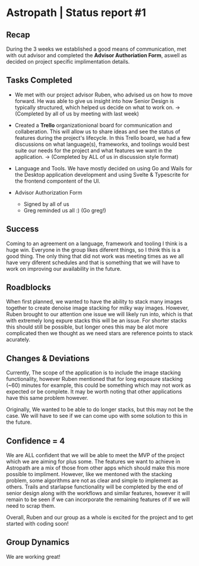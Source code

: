 # Astropath | Status report #1
## Recap
During the 3 weeks we established a good means of communication, met with out advisor and completed the **Advisor Authoriation Form**, aswell as decided on project specific implimentation details.

## Tasks Completed

- We met with our project advisor Ruben, who advised us on how to move forward. He was able to give us insight into how Senior Design is typically structured, which helped us decide on what to work on.
    -> (Completed by all of us by meeting with last week)

- Created a **Trello** organizationional board for communication and collaberation. This will allow us to share ideas and see the status of features during the project's lifecycle. In this Trello board, we had a few discussions on what language(s), frameworks, and toolings would best suite our needs for the project and what features we want in the application. 
    -> (Completed by ALL of us in discussion style format)

- Language and Tools. We have mostly decided on using Go and Wails for the Desktop application development and using Svelte & Typescrite for the frontend compontent of the UI. 

- Advisor Authorization Form
    - Signed by all of us
    - Greg reminded us all :) (Go greg!)

## Success
Coming to an agreement on a language, framework and tooling I think is a huge win. Everyone in the group likes diferent things, so I think this is a good thing. The only thing that did not work was meeting times as we all have very diferent schedules and that is something that we will have to work on improving our availability in the future.

## Roadblocks 
When first planned, we wanted to have the ability to stack many images together to create denoise image stacking for milky way images. However, Ruben brought to our attention one issue we will likely run into, which is that with extremely long expure stacks this will be an issue. For shorter stacks this should still be possible, but longer ones this may be alot more complicated then we thought as we need stars are reference points to stack acurately.

## Changes & Deviations
Currently, The scope of the application is to include the image stacking functionality, however Ruben mentioned that for long exposure stacking (~60) minutes for example, this could be something which may not work as expected or be complete. It may be worth noting that other applications have this same problem however. 

Originally, We wanted to be able to do longer stacks, but this may not be the case. We will have to see if we can come upo with some solution to this in the future.  

## Confidence = 4

We are ALL confident that we will be able to meet the MVP of the project which we are aiming for plus some. The features we want to achieve in Astropath are a mix of those from other apps which should make this more possible to impliment. However, like we mentoned with the stacking problem, some algorithms are not as clear and simple to implement as others. Trails and starlapse functionality will be completed by the end of senior design along with the workflows and similar features, however it will remain to be seen if we can incorporate the remaining features of if we will need to scrap them.

Overall, Ruben and our group as a whole is excited for the project and to get started with coding soon!

## Group Dynamics

We are working great!
